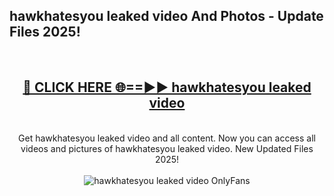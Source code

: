 <h2>hawkhatesyou leaked video And Photos - Update Files 2025!</h2>
<br>
<div align="center">
<h2><a href="https://top-ai-tools.click/QrbHav" rel="nofollow">🔴 CLICK HERE 🌐==►► hawkhatesyou leaked video</a></h2>
<br>
Get hawkhatesyou leaked video and all content. Now you can access all videos and pictures of hawkhatesyou leaked video. New Updated Files 2025!
<br>
<br>
<a href="https://top-ai-tools.click/QrbHav" rel="nofollow" data-target="animated-image.originalLink"><img src="https://i.ibb.co.com/WyWwxjT/player-gif2.gif" alt="hawkhatesyou leaked video OnlyFans" style="max-width: 100%; display: inline-block;" data-target="animated-image.originalImage"></a>
</div>
<br>
